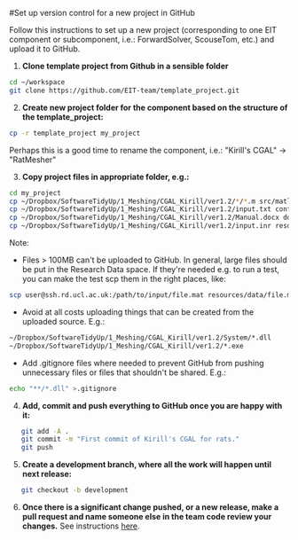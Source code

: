 #Set up version control for a new project in GitHub

Follow this instructions to set up a new project (corresponding to one EIT component or subcomponent, i.e.: ForwardSolver, ScouseTom, etc.) and upload it to GitHub. 

1. __Clone template project from Github in a sensible folder__

 ```bash
cd ~/workspace
git clone https://github.com/EIT-team/template_project.git
```

2. __Create new project folder for the component based on the structure of the template_project:__

 ```bash
cp -r template_project my_project
```
 Perhaps this is a good time to rename the component, i.e.: "Kirill's CGAL" -> "RatMesher"

3. __Copy project files in appropriate folder, e.g.:__

 ```bash
cd my_project
cp ~/Dropbox/SoftwareTidyUp/1_Meshing/CGAL_Kirill/ver1.2/*/*.m src/matlab/
cp ~/Dropbox/SoftwareTidyUp/1_Meshing/CGAL_Kirill/ver1.2/input.txt config/
cp ~/Dropbox/SoftwareTidyUp/1_Meshing/CGAL_Kirill/ver1.2/Manual.docx doc/
cp ~/Dropbox/SoftwareTidyUp/1_Meshing/CGAL_Kirill/ver1.2/input.inr resources/data
```

 Note:

 * Files > 100MB can't be uploaded to GitHub. In general, large files should be put in the Research Data space. If they're needed e.g. to run a test, you can make the test scp them in the right places, like:

 ```bash
scp user@ssh.rd.ucl.ac.uk:/path/to/input/file.mat resources/data/file.mat
```

 * Avoid at all costs uploading things that can be created from the uploaded source. E.g.:

 ```bash
~/Dropbox/SoftwareTidyUp/1_Meshing/CGAL_Kirill/ver1.2/System/*.dll
~/Dropbox/SoftwareTidyUp/1_Meshing/CGAL_Kirill/ver1.2/*.exe
```

 * Add .gitignore files where needed to prevent GitHub from pushing unnecessary files or files that shouldn't be shared. E.g.:
 
 ```bash
 echo "**/*.dll" >.gitignore
 ```

4. __Add, commit and push everything to GitHub once you are happy with it:__

 ```bash
    git add -A .
    git commit -m "First commit of Kirill's CGAL for rats." 
    git push
```

5. __Create a development branch, where all the work will happen until next release:__

 ```bash
    git checkout -b development
 ```

6. __Once there is a significant change pushed, or a new release, make a pull request and name someone else in the team code review your changes.__ See instructions [here](https://help.github.com/articles/using-pull-requests/).


    

